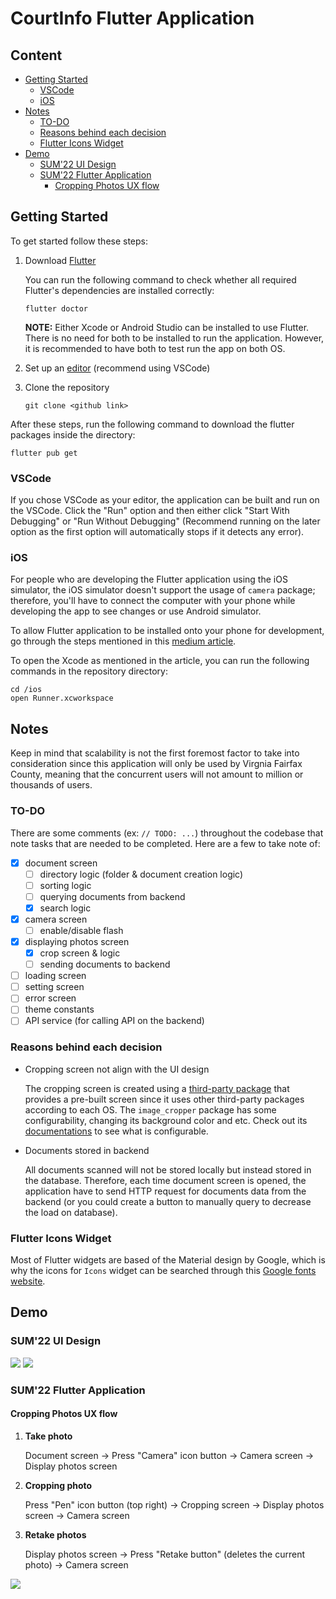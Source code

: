 <h1>CourtInfo Flutter Application </h1>

<h2> Content </h2>

- [Getting Started](#getting-started)
  - [VSCode](#vscode)
  - [iOS](#ios)
- [Notes](#notes)
  - [TO-DO](#to-do)
  - [Reasons behind each decision](#reasons-behind-each-decision)
  - [Flutter Icons Widget](#flutter-icons-widget)
- [Demo](#demo)
  - [SUM'22 UI Design](#sum22-ui-design)
  - [SUM'22 Flutter Application](#sum22-flutter-application)
    - [Cropping Photos UX flow](#cropping-photos-ux-flow)

## Getting Started
To get started follow these steps:
1. Download [Flutter](https://docs.flutter.dev/get-started/install)
   
   You can run the following command to check whether all required Flutter's dependencies are installed correctly:
   ```
   flutter doctor
   ```
   <b>NOTE:</b> Either Xcode or Android Studio can be installed to use Flutter. There is no need for both to be installed to run the application. However, it is recommended to have both to test run the app on both OS.
2. Set up an [editor](https://docs.flutter.dev/get-started/editor?tab=vscode) (recommend using VSCode)
3. Clone the repository
    ```
    git clone <github link>
    ```

After these steps, run the following command to download the flutter packages inside the directory:
```
flutter pub get
```

### VSCode
If you chose VSCode as your editor, the application can be built and run on the VSCode. Click the "Run" option and then either click "Start With Debugging" or "Run Without Debugging" (Recommend running on the later option as the first option will automatically stops if it detects any error).

### iOS
For people who are developing the Flutter application using the iOS simulator, the iOS simulator doesn't support the usage of `camera` package; therefore, you'll have to connect the computer with your phone while developing the app to see changes or use Android simulator. 

To allow Flutter application to be installed onto your phone for development, go through the steps mentioned in this [medium article](https://medium.com/front-end-weekly/how-to-test-your-flutter-ios-app-on-your-ios-device-75924bfd75a8).

To open the Xcode as mentioned in the article, you can run the following commands in the repository directory:
```
cd /ios
open Runner.xcworkspace
```

## Notes
Keep in mind that scalability is not the first foremost factor to take into consideration since this application will only be used by Virgnia Fairfax County, meaning that the concurrent users will not amount to million or thousands of users.
### TO-DO
There are some comments (ex: `// TODO: ...`) throughout the codebase that note tasks that are needed to be completed. Here are a few to take note of: 

- [x] document screen
  - [ ] directory logic (folder & document creation logic)
  - [ ] sorting logic
  - [ ] querying documents from backend
  - [x] search logic
- [x] camera screen
  - [ ] enable/disable flash
- [x] displaying photos screen
  - [x] crop screen & logic
  - [ ] sending documents to backend
- [ ] loading screen
- [ ] setting screen
- [ ] error screen
- [ ] theme constants
- [ ] API service (for calling API on the backend)

### Reasons behind each decision
- Cropping screen not align with the UI design

    The cropping screen is created using a [third-party package](https://pub.dev/packages/image_cropper) that provides a pre-built screen since it uses other third-party packages according to each OS. The `image_cropper` package has some configurability, changing its background color and etc. Check out its [documentations](https://pub.dev/packages/image_cropper#customization) to see what is configurable.
- Documents stored in backend
    
    All documents scanned will not be stored locally but instead stored in the database. Therefore, each time document screen is opened, the application have to send HTTP request for documents data from the backend (or you could create a button to manually query to decrease the load on database).

### Flutter Icons Widget

Most of Flutter widgets are based of the Material design by Google, which is why the icons for `Icons` widget can be searched through this [Google fonts website](https://fonts.google.com/icons).

## Demo
### SUM'22 UI Design 
<img src="https://i.imgur.com/RCiLISB.png" />
<img src="https://i.imgur.com/JS870jG.png" />

### SUM'22 Flutter Application
#### Cropping Photos UX flow
1. <b>Take photo</b>
   
   Document screen &#8594; Press "Camera" icon button &#8594; Camera screen &#8594; Display photos screen
2. <b>Cropping photo</b>
   
   Press "Pen" icon button (top right) &#8594; Cropping screen &#8594; Display photos screen &#8594; Camera screen
3. <b>Retake photos</b>
   
   Display photos screen &#8594; Press "Retake button" (deletes the current photo) &#8594; Camera screen

<img src="https://media1.giphy.com/media/JIY74bvf6EPgojc3Lx/giphy.gif?cid=790b7611026a95fda90555ead8f46019f7de5db09c0685c4&rid=giphy.gif&ct=g" />
